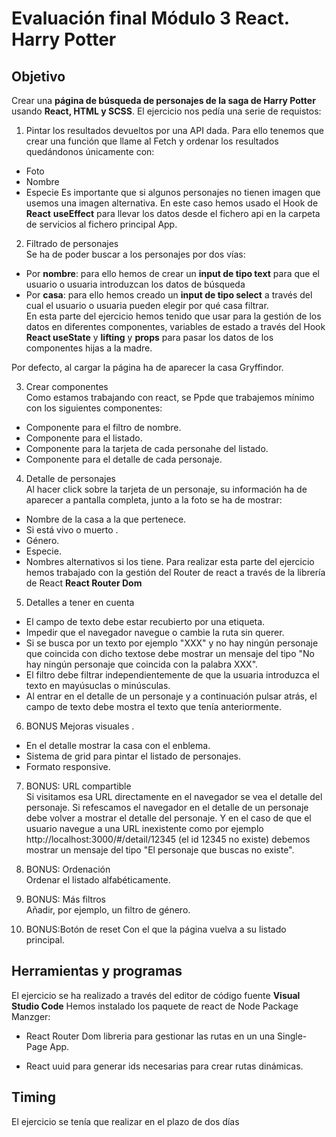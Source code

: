 # Evaluación final Módulo 3 React. Harry Potter

## Objetivo

Crear una **página de búsqueda de personajes de la saga de Harry Potter** usando **React, HTML y SCSS**. El ejercicio nos pedía una serie de requistos:

1. Pintar los resultados devueltos por una API dada. Para ello tenemos que crear una función que llame al Fetch y ordenar los resultados quedándonos únicamente con:

- Foto
- Nombre
- Especie
  Es importante que si algunos personajes no tienen imagen que usemos una imagen alternativa.
  En este caso hemos usado el Hook de **React** **useEffect** para llevar los datos desde el fichero api en la carpeta de servicios al fichero principal App.

2. Filtrado de personajes  
   Se ha de poder buscar a los personajes por dos vías:

- Por **nombre**: para ello hemos de crear un **input de tipo text** para que el usuario o usuaria introduzcan los datos de búsqueda
- Por **casa**: para ello hemos creado un **input de tipo select** a través del cual el usuario o usuaria pueden elegir por qué casa filtrar.  
  En esta parte del ejercicio hemos tenido que usar para la gestión de los datos en diferentes componentes, variables de estado a través del Hook **React useState** y **lifting** y **props** para pasar los datos de los componentes hijas a la madre.

Por defecto, al cargar la página ha de aparecer la casa Gryffindor.

3.  Crear componentes  
    Como estamos trabajando con react, se Ppde que trabajemos mínimo con los siguientes componentes:

- Componente para el filtro de nombre.
- Componente para el listado.
- Componente para la tarjeta de cada personahe del listado.
- Componente para el detalle de cada personaje.

4. Detalle de personajes  
   Al hacer click sobre la tarjeta de un personaje, su información ha de aparecer a pantalla completa, junto a la foto se ha de mostrar:

- Nombre de la casa a la que pertenece.
- Si está vivo o muerto .
- Género.
- Especie.
- Nombres alternativos si los tiene.
  Para realizar esta parte del ejercicio hemos trabajado con la gestión del Router de react a través de la librería de React **React Router Dom**

5.  Detalles a tener en cuenta

- El campo de texto debe estar recubierto por una etiqueta.
- Impedir que el navegador navegue o cambie la ruta sin querer.
- Si se busca por un texto por ejemplo "XXX" y no hay ningún personaje que coincida con dicho textose debe mostrar un mensaje del tipo "No hay ningún personaje que coincida con la palabra XXX".
- El filtro debe filtrar independientemente de que la usuaria introduzca el texto en mayúsuclas o minúsculas.
- Al entrar en el detalle de un personaje y a continuación pulsar atrás, el campo de texto debe mostra el texto que tenía anteriormente.

6. BONUS Mejoras visuales .

- En el detalle mostrar la casa con el enblema.
- Sistema de grid para pintar el listado de personajes.
- Formato responsive.

7. BONUS: URL compartible  
   Si visitamos esa URL directamente en el navegador se vea el detalle del personaje. Si refescamos
   el navegador en el detalle de un personaje debe volver a mostrar el detalle del personaje.
   Y en el caso de que el usuario navegue a una URL inexistente como por ejemplo
   http://localhost:3000/#/detail/12345 (el id 12345 no existe) debemos mostrar un mensaje
   del tipo "El personaje que buscas no existe".

8. BONUS: Ordenación  
   Ordenar el listado alfabéticamente.
9. BONUS: Más filtros  
   Añadir, por ejemplo, un filtro de género.
10. BONUS:Botón de reset
    Con el que la página vuelva a su listado principal.

## Herramientas y programas

El ejercicio se ha realizado a través del editor de código fuente **Visual Studio Code**
Hemos instalado los paquete de react de Node Package Manzger:

- React Router Dom libreria para gestionar las rutas en un una Single-Page App.

- React uuid para generar ids necesarias para crear rutas dinámicas.

## Timing

El ejercicio se tenía que realizar en el plazo de dos días

